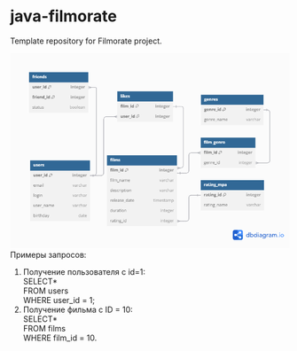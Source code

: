 # java-filmorate
Template repository for Filmorate project.

![diagramm](diagramm.png)  
Примеры запросов:  
1. Получение пользователя с id=1:  
   SELECT*  
   FROM users  
   WHERE user_id = 1;  
2. Получение фильма с ID = 10:  
   SELECT*  
   FROM films  
   WHERE film_id = 10.
